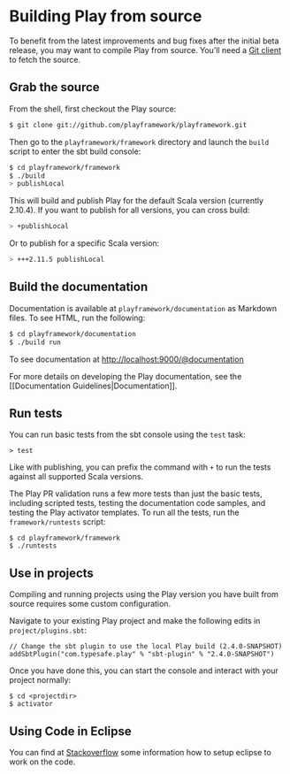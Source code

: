 <!--- Copyright (C) 2009-2015 Typesafe Inc. <http://www.typesafe.com> -->
# Building Play from source

To benefit from the latest improvements and bug fixes after the initial beta release, you may want to compile Play from source. You’ll need a [Git client](http://git-scm.com/) to fetch the source.

## Grab the source
From the shell, first checkout the Play source:

```bash
$ git clone git://github.com/playframework/playframework.git
```

Then go to the `playframework/framework` directory and launch the `build` script to enter the sbt build console:

```bash
$ cd playframework/framework
$ ./build
> publishLocal
```

This will build and publish Play for the default Scala version (currently 2.10.4). If you want to publish for all versions, you can cross build:

```bash
> +publishLocal
```

Or to publish for a specific Scala version:

```bash
> +++2.11.5 publishLocal
```

## Build the documentation

Documentation is available at `playframework/documentation` as Markdown files. To see HTML, run the following:

```bash
$ cd playframework/documentation
$ ./build run
```

To see documentation at [http://localhost:9000/@documentation](http://localhost:9000/@documentation)

For more details on developing the Play documentation, see the [[Documentation Guidelines|Documentation]].

## Run tests

You can run basic tests from the sbt console using the `test` task:

```
> test
```

Like with publishing, you can prefix the command with `+` to run the tests against all supported Scala versions.

The Play PR validation runs a few more tests than just the basic tests, including scripted tests, testing the documentation code samples, and testing the Play activator templates.  To run all the tests, run the `framework/runtests` script:

```
$ cd playframework/framework
$ ./runtests
```

## Use in projects

Compiling and running projects using the Play version you have built from source requires some custom configuration.

Navigate to your existing Play project and make the following edits in `project/plugins.sbt`:

```
// Change the sbt plugin to use the local Play build (2.4.0-SNAPSHOT)
addSbtPlugin("com.typesafe.play" % "sbt-plugin" % "2.4.0-SNAPSHOT")
```

Once you have done this, you can start the console and interact with your project normally:

```
$ cd <projectdir>
$ activator
```

## Using Code in Eclipse

You can find at [Stackoverflow](http://stackoverflow.com/questions/10053201/how-to-setup-eclipse-ide-work-on-the-playframework-2-0/10055419#10055419) some information how to setup eclipse to work on the code.
